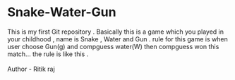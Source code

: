 # Snake-Water-Gun
This is my first Git repository . Basically this is a game which you played in your childhood , name is Snake , Water and Gun . rule for this game is when user choose Gun(g)  and compguess water(W) then compguess won this match...  the rule is like this .  
<br>
Author - Ritik raj
